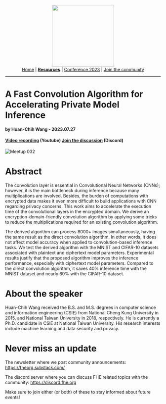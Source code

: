 <!-- Main header navigation -->
<p align="center">
  <img width="200" src="https://user-images.githubusercontent.com/5758427/180978488-db825482-5a58-4c7c-9589-c494a6f0be04.png"><br/>
  <a href="https://fhe-org.github.io">Home</a> | <a href="https://fhe-org.github.io/resources"><b>Resources</b></a> | <a href="https://fhe-org.github.io/conferences/conference-2023/home">Conference 2023</a> | <a href="https://fhe-org.github.io/community">Join the community</a>
</p>
<hr/>
<!-- /Main header navigation -->

# A Fast Convolution Algorithm for Accelerating Private Model Inference
#### by Huan-Chih Wang - 2023.07.27
#### <a href="https://www.youtube.com/watch?v=pm496Bb-J3k&list=PLnbmMskCVh1chnSM8Jjy6Nk3IH6fpn7MM&index=1">Video recording</a> (Youtube) <!--| <a href="">Poster</a> (Github) |--> <a href="https://discord.fhe.org">Join the discussion</a> (Discord)

![Meetup 032](https://github.com/FHE-org/fhe-org.github.io/assets/37557436/1cc889ab-9ee9-4253-a3a6-7481b8cad805)


# Abstract

The convolution layer is essential in Convolutional Neural Networks (CNNs); however, it is the main bottleneck during inference because many multiplications are involved. Besides, the burden of computations with encrypted data makes it even more difficult to build applications with CNN regarding privacy concerns. This work aims to accelerate the execution time of the convolutional layers in the encrypted domain. We derive an encryption-domain-friendly convolution algorithm by applying some tricks to reduce the multiplications required for an existing convolution algorithm.

The derived algorithm can process 8000+ images simultaneously, having the same result as the direct convolution algorithm. In other words, it does not affect model accuracy when applied to convolution-based inference tasks. We test the derived algorithm with the MNIST and CIFAR-10 datasets associated with plaintext and ciphertext model parameters. Experimental results justify that the proposed algorithm improves the inference performance, especially with ciphertext model parameters. Compared to the direct convolution algorithm, it saves 40% inference time with the MNIST dataset and nearly 60% with the CIFAR-10 dataset.

# About the speaker

Huan-Chih Wang received the B.S. and M.S. degrees in computer science and information engineering (CSIE) from National Cheng Kung University in 2015, and National Taiwan University in 2018, respectively. He is currently a Ph.D. candidate in CSIE at National Taiwan University. His research interests include machine learning and data security and privacy.

# Never miss an update

The newsletter where we post community announcements: https://fheorg.substack.com/

The discord server where you can discuss FHE related topics with the community: https://discord.fhe.org

Make sure to join either (or both) of these to stay informed about future events!
